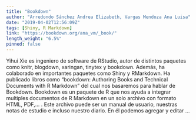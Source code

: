 ```yaml
---
title: "Bookdown"
author: "Arredondo Sánchez Andrea Elizabeth, Vargas Mendoza Ana Luisa"
date: "2019-04-02T12:56:09Z"
tags: [Shiny, R Markdown]
link: "https://bookdown.org/ana_vm/_book/"
length_weight: "6.5%"
pinned: false
---
```


Yihui Xie es ingeniero de software de RStudio, autor de distintos paquetes como knitr, blogdown, xaringan, tinytex y bookdown. Además, ha colaborado en importantes paquetes como Shiny y RMarkdown. Ha publicado libros como “bookdown: Authoring Books and Technical Documents with R Markdown” del cual nos basaremos para hablar de Bookdown. Bookdown es un paquete de R que nos ayuda a integrar multiples documentos de R Markdown en un solo archivo con formato HTML, PDF,… . Este archivo puede ser un manual de usuario, nuestras notas de estudio e incluso nuestro diario. En él podemos agregar y editar ...

